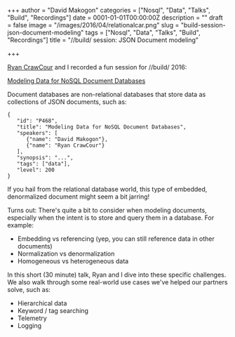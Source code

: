 +++
author = "David Makogon"
categories = ["Nosql", "Data", "Talks", "Build", "Recordings"]
date = 0001-01-01T00:00:00Z
description = ""
draft = false
image = "/images/2016/04/relationalcar.png"
slug = "build-session-json-document-modeling"
tags = ["Nosql", "Data", "Talks", "Build", "Recordings"]
title = "//build/ session: JSON Document modeling"

+++


[Ryan CrawCour](https://twitter.com/ryancrawcour) and I recorded a fun session for //build/ 2016:

[Modeling Data for NoSQL Document Databases](https://channel9.msdn.com/Events/Build/2016/P468)

Document databases are non-relational databases that store data as collections of JSON documents, such as:

```
{
   "id": "P468",
   "title": "Modeling Data for NoSQL Document Databases",
   "speakers": [
      {"name": "David Makogon"},
      {"name": "Ryan CrawCour"}
   ],
   "synopsis": "...",
   "tags": ["data"],
   "level": 200
}
```

If you hail from the relational database world, this type of embedded, denormalized document might seem a bit jarring!

Turns out: There's quite a bit to consider when modeling documents, especially when the intent is to store and query them in a database. For example:

- Embedding vs referencing (yep, you can still reference data in other documents)
- Normalization vs denormalization
- Homogeneous vs heterogeneous data

In this short (30 minute) talk, Ryan and I dive into these specific challenges. We also walk through some real-world use cases we've helped our partners solve, such as:

 - Hierarchical data
 - Keyword / tag searching
 - Telemetry
 - Logging

